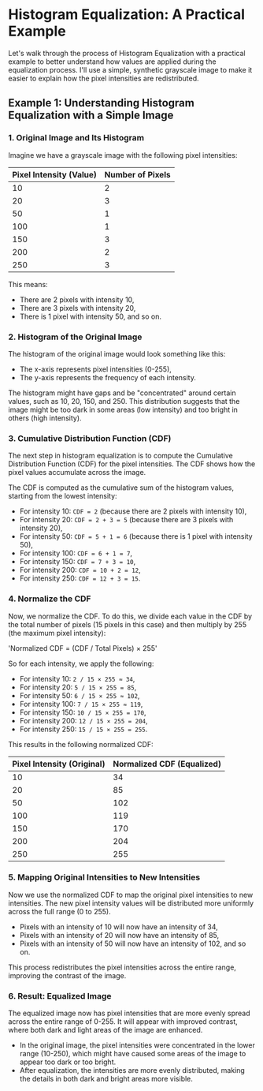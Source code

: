 # Histogram Equalization: A Practical Example

Let's walk through the process of Histogram Equalization with a practical example to better understand how values are applied during the equalization process. I'll use a simple, synthetic grayscale image to make it easier to explain how the pixel intensities are redistributed.

## Example 1: Understanding Histogram Equalization with a Simple Image

### 1. Original Image and Its Histogram
Imagine we have a grayscale image with the following pixel intensities:

| Pixel Intensity (Value) | Number of Pixels |
|-------------------------|------------------|
| 10                      | 2                |
| 20                      | 3                |
| 50                      | 1                |
| 100                     | 1                |
| 150                     | 3                |
| 200                     | 2                |
| 250                     | 3                |

This means:
- There are 2 pixels with intensity 10,
- There are 3 pixels with intensity 20,
- There is 1 pixel with intensity 50, and so on.

### 2. Histogram of the Original Image
The histogram of the original image would look something like this:

- The x-axis represents pixel intensities (0-255),
- The y-axis represents the frequency of each intensity.

The histogram might have gaps and be "concentrated" around certain values, such as 10, 20, 150, and 250. This distribution suggests that the image might be too dark in some areas (low intensity) and too bright in others (high intensity).

### 3. Cumulative Distribution Function (CDF)
The next step in histogram equalization is to compute the Cumulative Distribution Function (CDF) for the pixel intensities. The CDF shows how the pixel values accumulate across the image.

The CDF is computed as the cumulative sum of the histogram values, starting from the lowest intensity:

- For intensity 10: `CDF = 2` (because there are 2 pixels with intensity 10),
- For intensity 20: `CDF = 2 + 3 = 5` (because there are 3 pixels with intensity 20),
- For intensity 50: `CDF = 5 + 1 = 6` (because there is 1 pixel with intensity 50),
- For intensity 100: `CDF = 6 + 1 = 7`,
- For intensity 150: `CDF = 7 + 3 = 10`,
- For intensity 200: `CDF = 10 + 2 = 12`,
- For intensity 250: `CDF = 12 + 3 = 15`.

### 4. Normalize the CDF
Now, we normalize the CDF. To do this, we divide each value in the CDF by the total number of pixels (15 pixels in this case) and then multiply by 255 (the maximum pixel intensity):

'Normalized CDF = (CDF / Total Pixels) × 255'

So for each intensity, we apply the following:

- For intensity 10: `2 / 15 × 255 ≈ 34`,
- For intensity 20: `5 / 15 × 255 = 85`,
- For intensity 50: `6 / 15 × 255 ≈ 102`,
- For intensity 100: `7 / 15 × 255 ≈ 119`,
- For intensity 150: `10 / 15 × 255 = 170`,
- For intensity 200: `12 / 15 × 255 = 204`,
- For intensity 250: `15 / 15 × 255 = 255`.

This results in the following normalized CDF:

| Pixel Intensity (Original) | Normalized CDF (Equalized) |
|----------------------------|----------------------------|
| 10                         | 34                         |
| 20                         | 85                         |
| 50                         | 102                        |
| 100                        | 119                        |
| 150                        | 170                        |
| 200                        | 204                        |
| 250                        | 255                        |

### 5. Mapping Original Intensities to New Intensities
Now we use the normalized CDF to map the original pixel intensities to new intensities. The new pixel intensity values will be distributed more uniformly across the full range (0 to 255).

- Pixels with an intensity of 10 will now have an intensity of 34,
- Pixels with an intensity of 20 will now have an intensity of 85,
- Pixels with an intensity of 50 will now have an intensity of 102, and so on.

This process redistributes the pixel intensities across the entire range, improving the contrast of the image.

### 6. Result: Equalized Image
The equalized image now has pixel intensities that are more evenly spread across the entire range of 0-255. It will appear with improved contrast, where both dark and light areas of the image are enhanced.

- In the original image, the pixel intensities were concentrated in the lower range (10-250), which might have caused some areas of the image to appear too dark or too bright.
- After equalization, the intensities are more evenly distributed, making the details in both dark and bright areas more visible.
